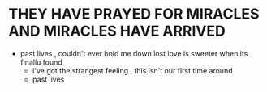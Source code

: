 
# THEY HAVE PRAYED FOR MIRACLES AND MIRACLES HAVE ARRIVED
- past lives , couldn't ever hold me down lost love is sweeter when its finallu found
    - i've got the strangest feeling , this isn't our first time around
    - past lives 